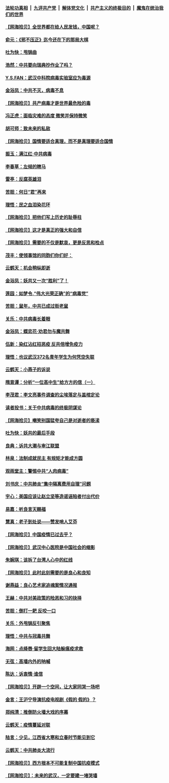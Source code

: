 ####  [法轮功真相](../../../../basic/blob/master/README.md?t=03311301) &nbsp;|&nbsp; [九评共产党](../../../../9ping.md/blob/master/README.md?t=03311301) &nbsp;|&nbsp; [解体党文化](../../../../jtdwh.md/blob/master/README.md?t=03311301)  &nbsp;|&nbsp; [共产主义的终极目的](../../../../gczydzjmd.md/blob/master/README.md?t=03311301) &nbsp;|&nbsp; [魔鬼在统治我们的世界](../../../../mgztzwmdsj.md/blob/master/README.md?t=03311301) 

#### [【网海拾贝】全世界都在给人民发钱，中国呢？](../pages/nsc993/n11989723.md?t=03311301) 

#### [俞元：《邪不压正》迄今还在下的那局大棋](../pages/nsc993/n11989162.md?t=03311301) 

#### [吐为快：甩锅曲](../pages/nsc993/n11988323.md?t=03311301) 

#### [浩然：中共要向瑞典抄作业了吗？](../pages/nsc993/n11988046.md?t=03311301) 

#### [Y.S.FAN：武汉中科院病毒实验室应为毒源](../pages/nsc993/n11987185.md?t=03311301) 

#### [金浴凤：中共不灭，病毒不息](../pages/nsc993/n11984947.md?t=03311301) 

#### [【网海拾贝】共产病毒才是世界最危险的毒](../pages/nsc993/n11984863.md?t=03311301) 

#### [冯正虎：面临灾难的态度 微笑并保持微笑](../pages/nsc993/n11984764.md?t=03311301) 

#### [胡可师：致未来的私敌](../pages/nsc993/n11984718.md?t=03311301) 

#### [【网海拾贝】国情要适合真理，而不是真理要适合国情](../pages/nsc993/n11982864.md?t=03311301) 

#### [振玉：满江红·中共病毒](../pages/nsc993/n11976805.md?t=03311301) 

#### [李春草：左倾的瞎马](../pages/nsc993/n11976792.md?t=03311301) 

#### [雷亭：反腐英雄泪](../pages/nsc993/n11976283.md?t=03311301) 

#### [苦胆：何日“君”再来](../pages/nsc993/n11976469.md?t=03311301) 

#### [理悟：民之血泪染花环](../pages/nsc993/n11976262.md?t=03311301) 

#### [【网海拾贝】把他们写上历史的耻辱柱](../pages/nsc993/n11975802.md?t=03311301) 

#### [【网海拾贝】这才是真正的强大和自信](../pages/nsc993/n11973195.md?t=03311301) 

#### [【网海拾贝】需要的不仅是默哀，更是反思和检点](../pages/nsc993/n11969417.md?t=03311301) 

#### [茂丰：使领事馆的同胞们你们好：](../pages/nsc993/n11966111.md?t=03311301) 

#### [云鹤天：机会稍纵即逝](../pages/nsc993/n11966095.md?t=03311301) 

#### [金浴凤：妖共又一次“胜利”了！](../pages/nsc993/n11964685.md?t=03311301) 

#### [莲园：如梦令.“伟大光荣正确”的“病毒党”](../pages/nsc993/n11964567.md?t=03311301) 

#### [苦胆：鼠年，中共已成过街老鼠](../pages/nsc993/n11963931.md?t=03311301) 

#### [关乐：中共病毒长着眼](../pages/nsc993/n11963008.md?t=03311301) 

#### [金浴凤：蝶恋花‧劝君勿与魔共舞](../pages/nsc993/n11962977.md?t=03311301) 

#### [伍新：染红沾红招恶疫 反共倍增免疫力](../pages/nsc993/n11962505.md?t=03311301) 

#### [理悟：也议武汉372名青年学生为何凭空失联](../pages/nsc993/n11961013.md?t=03311301) 

#### [云鹤天：小燕子的诉说](../pages/nsc993/n11961006.md?t=03311301) 

#### [隋意谭：分析“一位高中生”给方方的信（一）](../pages/nsc993/n11960992.md?t=03311301) 

#### [李茂君：李文亮事件调查的尘埃落定与盖棺定论](../pages/nsc993/n11960956.md?t=03311301) 

#### [读者投书：关于中共病毒的终极阴谋论](../pages/nsc993/n11960396.md?t=03311301) 

#### [【网海拾贝】嘲笑别国猛夸自己是对逝者的亵渎](../pages/nsc993/n11953787.md?t=03311301) 

#### [吐为快：妖共的最后手段](../pages/nsc993/n11953575.md?t=03311301) 

#### [良典：诉共大潮与审江联盟](../pages/nsc993/n11953551.md?t=03311301) 

#### [林泉：法制成就民主 有规矩才能成方圆](../pages/nsc993/n11953452.md?t=03311301) 

#### [观雨堂主：警惕中共“人肉病毒”](../pages/nsc993/n11951260.md?t=03311301) 

#### [刘书庆：中共肺炎“集中隔离费用自理”问题](../pages/nsc993/n11950783.md?t=03311301) 

#### [宇心：美国应该让赵立坚等造谣诬陷者付出代价](../pages/nsc993/n11950309.md?t=03311301) 

#### [易嘉：听良言天赐福](../pages/nsc993/n11949334.md?t=03311301) 

#### [慧真：老子到处说——赞发哨人艾芬](../pages/nsc993/n11949274.md?t=03311301) 

#### [【网海拾贝】中国疫情已过去乎？](../pages/nsc993/n11949052.md?t=03311301) 

#### [【网海拾贝】武汉中心医院是中国社会的缩影](../pages/nsc993/n11946574.md?t=03311301) 

#### [朱婉琪：该拆了台湾人心中的红线](../pages/nsc993/n11946959.md?t=03311301) 

#### [【网海拾贝】此时此刻需要的是良心和良知](../pages/nsc993/n11945471.md?t=03311301) 

#### [谢燕益：良心艺术家追魂案情况通报](../pages/nsc993/n11945327.md?t=03311301) 

#### [王赫：中共对美政策的险恶和习的抉择](../pages/nsc993/n11944942.md?t=03311301) 

#### [苦胆：倒打一耙 反咬一口](../pages/nsc993/n11944542.md?t=03311301) 

#### [关乐：外甩锅反引聚焦](../pages/nsc993/n11944211.md?t=03311301) 

#### [理悟：中共与冠毒共舞](../pages/nsc993/n11944197.md?t=03311301) 

#### [海网：点绛唇‧留学生回大陆躲瘟疫求救](../pages/nsc993/n11944043.md?t=03311301) 

#### [无弦：高墙内外的呐喊](../pages/nsc993/n11943684.md?t=03311301) 

#### [陈达：诉衷情·谁信](../pages/nsc993/n11942899.md?t=03311301) 

#### [【网海拾贝】开辟一个空间，让大家同哭一场吧](../pages/nsc993/n11942165.md?t=03311301) 

#### [金言：王沪宁导演抗疫电视剧《假的 假的》？](../pages/nsc993/n11941510.md?t=03311301) 

#### [郑纯清：推倒防火墙大戏的序幕](../pages/nsc993/n11940838.md?t=03311301) 

#### [云鹤天：疫情蔓延对联](../pages/nsc993/n11940579.md?t=03311301) 

#### [陆言：少见，江西省大寒和立春时节能见到它](../pages/nsc993/n11939983.md?t=03311301) 

#### [云鹤天：中共肺炎大流行](../pages/nsc993/n11939902.md?t=03311301) 

#### [【网海拾贝】西方根本不可能复制中国抗疫模式](../pages/nsc993/n11939725.md?t=03311301) 

#### [【网海拾贝】：未来的武汉，一定要建一堵哭墙](../pages/nsc993/n11938684.md?t=03311301) 

